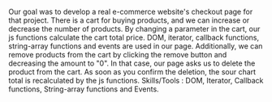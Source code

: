 <p> Our goal was to develop a real e-commerce website's checkout page for that project.
There is a cart for buying products, and we can increase or decrease the number of products. By
changing a parameter in the cart, our js functions calculate the cart total price. DOM, iterator, callback
functions, string-array functions and events are used in our page. Additionally, we can remove products
from the cart by clicking the remove button and decreasing the amount to "0". In that case, our page
asks us to delete the product from the cart. As soon as you confirm the deletion, the sour chart total is
recalculated by the js functions. Skills/Tools : DOM, Iterator, Callback functions, String-array functions
and Events.
  </p>

